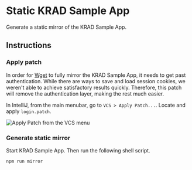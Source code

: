 # Static KRAD Sample App

Generate a static mirror of the KRAD Sample App.

## Instructions

### Apply patch

In order for [Wget](http://www.gnu.org/software/wget/manual/wget.html) to fully mirror the KRAD Sample App, it needs to get past authentication. While there are ways to save and load session cookies, we weren't able to achieve satisfactory results quickly. Therefore, this patch will remove the authentication layer, making the rest much easier.

In IntelliJ, from the main menubar, go to `VCS > Apply Patch...`. Locate and apply `login.patch`.

![Apply Patch from the VCS menu](https://cloud.githubusercontent.com/assets/347558/4253391/5212207a-3a9f-11e4-9230-8bdf3c6d4674.png)

### Generate static mirror

Start KRAD Sample App. Then run the following shell script.

```
npm run mirror
```
